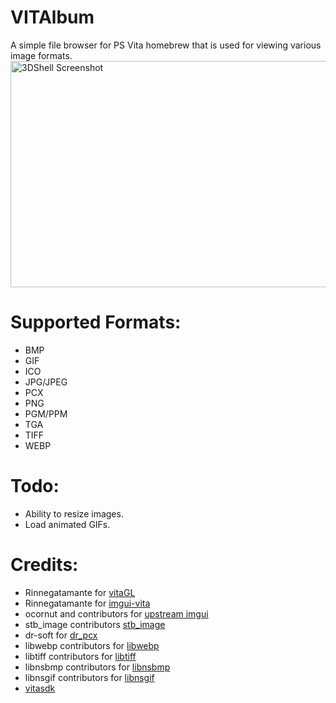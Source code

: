 # VITAlbum

A simple file browser for PS Vita homebrew that is used for viewing various image formats.
<img src="https://i.imgur.com/KI6woYJ.jpg" alt="3DShell Screenshot" width="640" height="362"/>

# Supported Formats:
- BMP
- GIF
- ICO
- JPG/JPEG
- PCX
- PNG
- PGM/PPM
- TGA
- TIFF
- WEBP

# Todo:
- Ability to resize images.
- Load animated GIFs.

# Credits:
- Rinnegatamante for [vitaGL](https://github.com/Rinnegatamante/vitaGL)
- Rinnegatamante for [imgui-vita](https://github.com/Rinnegatamante/imgui-vita)
- ocornut and contributors for [upstream imgui](https://github.com/ocornut/imgui)
- stb_image contributors [stb_image](https://github.com/nothings/stb/blob/master/stb_image.h)
- dr-soft for [dr_pcx](https://github.com/dr-soft/dr_pcx)
- libwebp contributors for [libwebp](https://developers.google.com/speed/webp)
- libtiff contributors for [libtiff](http://www.libtiff.org/)
- libnsbmp contributors for [libnsbmp](https://www.netsurf-browser.org/projects/libnsbmp/)
- libnsgif contributors for [libnsgif](https://www.netsurf-browser.org/projects/libnsgif/)
- [vitasdk](https://github.com/vitasdk)
